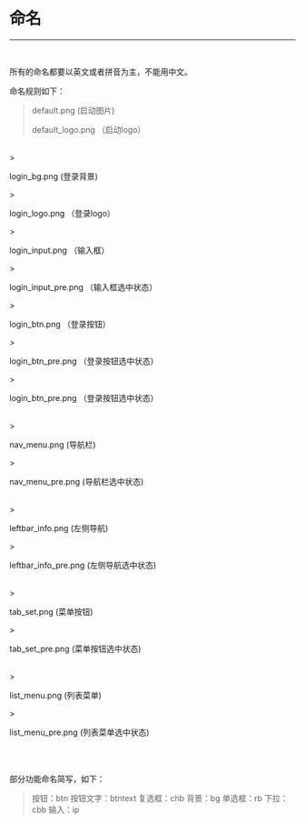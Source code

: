 # 命名


---


<br />

<p>所有的命名都要以英文或者拼音为主，不能用中文。</p>

命名规则如下：


><p>default.png (启动图片)</p>
><p> default_logo.png （启动logo）</p>

<br />
><p>login_bg.png (登录背景)</p>
><p> login_logo.png （登录logo）</p>
><p> login_input.png （输入框）</p>
><p> login_input_pre.png （输入框选中状态）</p>
><p> login_btn.png （登录按钮）</p>
><p> login_btn_pre.png （登录按钮选中状态）</p>
><p> login_btn_pre.png （登录按钮选中状态）</p>

<br />
><p>nav_menu.png (导航栏)</p>
><p>nav_menu_pre.png (导航栏选中状态)</p>

<br />
><p>leftbar_info.png (左侧导航)</p>
><p>leftbar_info_pre.png (左侧导航选中状态)</p>

<br />
><p>tab_set.png (菜单按钮)</p>
><p>tab_set_pre.png (菜单按钮选中状态)</p>

<br />
><p>list_menu.png (列表菜单)</p>
><p>list_menu_pre.png (列表菜单选中状态)</p>


<br /><br />

部分功能命名简写，如下：
>按钮：btn
>按钮文字：btntext
>复选框：chb
>背景：bg
>单选框：rb
>下拉：cbb
>输入：ip